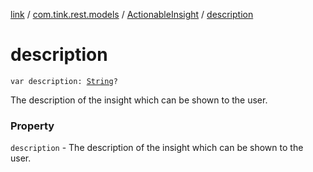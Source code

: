 [link](../../index.md) / [com.tink.rest.models](../index.md) / [ActionableInsight](index.md) / [description](./description.md)

# description

`var description: `[`String`](https://kotlinlang.org/api/latest/jvm/stdlib/kotlin/-string/index.html)`?`

The description of the insight which can be shown to the user.

### Property

`description` - The description of the insight which can be shown to the user.